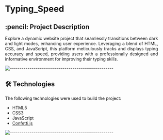 # Typing_Speed
<!-- Description -->
<h2 id="Project-Description"> :pencil: Project Description</h2>

<p align="justify">
Explore a dynamic website project that seamlessly transitions between dark and light modes, enhancing user experience. Leveraging a blend of HTML, CSS, and JavaScript, this platform meticulously tracks and displays typing accuracy and speed, providing users with a professionally designed and informative environment for improving their typing skills.
</p>

![-----------------------------------------------------](https://raw.githubusercontent.com/andreasbm/readme/master/assets/lines/cloudy.png)


<!-- technologies -->
<h2 id="technologies"> 🛠 Technologies</h2>

<p>The following technologies were used to build the project:</p>

- HTML5
- CSS3
- JavaScript
- [Confetti.js](https://www.cssscript.com/confetti-falling-animation/)

![-----------------------------------------------------](https://raw.githubusercontent.com/andreasbm/readme/master/assets/lines/cloudy.png)
